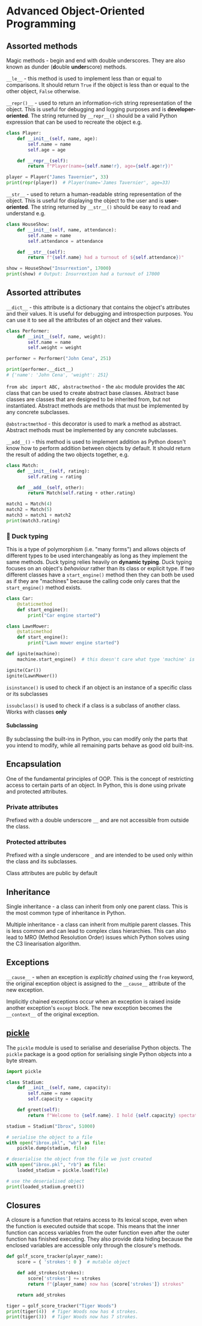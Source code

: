 # Advanced Object-Oriented Programming

## Assorted methods
Magic methods - begin and end with double underscores. They are also known as dunder (**d**ouble **under**score) methods.

`__le__` - this method is used to implement less than or equal to comparisons. It should return `True` if the object is less than or equal to the other object, `False` otherwise.

`__repr()__` - used to return an information-rich string representation of the object. This is useful for debugging and logging purposes and is **developer-oriented**. The string returned by `__repr__()` should be a valid Python expression that can be used to recreate the object e.g.
```python
class Player:
    def __init__(self, name, age):
        self.name = name
        self.age = age

    def __repr__(self):
        return f"Player(name={self.name!r}, age={self.age!r})"

player = Player("James Tavernier", 33)
print(repr(player))  # Player(name='James Tavernier', age=33)
```
`__str__` - used to return a human-readable string representation of the object. This is useful for displaying the object to the user and is **user-oriented**. The string returned by `__str__()` should be easy to read and understand e.g.
```python
class HouseShow:
    def __init__(self, name, attendance):
        self.name = name
        self.attendance = attendance

    def __str__(self):
        return f"{self.name} had a turnout of ${self.attendance})"

show = HouseShow("Insurrextion", 17000)
print(show) # Output: Insurrextion had a turnout of 17000
```
## Assorted attributes
`__dict__` - this attribute is a dictionary that contains the object's attributes and their values. It is useful for debugging and introspection purposes. You can use it to see all the attributes of an object and their values.
```python
class Performer:
    def __init__(self, name, weight):
        self.name = name
        self.weight = weight

performer = Performer("John Cena", 251)

print(performer.__dict__)
# {'name': 'John Cena', 'weight': 251}
```
`from abc import ABC, abstractmethod` - the `abc` module provides the `ABC` class that can be used to create abstract base classes. Abstract base classes are classes that are designed to be inherited from, but not instantiated. Abstract methods are methods that must be implemented by any concrete subclasses.

`@abstractmethod` - this decorator is used to mark a method as abstract. Abstract methods must be implemented by any concrete subclasses.

`__add__()` - this method is used to implement addition as Python doesn't know how to perform addition between objects by default. It should return the result of adding the two objects together, e.g.
```python
class Match:
    def __init__(self, rating):
        self.rating = rating

    def __add__(self, other):
        return Match(self.rating + other.rating)

match1 = Match(4)
match2 = Match(5)
match3 = match1 + match2
print(match3.rating)
```

### :duck: Duck typing
This is a type of polymorphism (i.e. "many forms") and allows objects of different types to be used interchangeably as long as they implement the same methods. Duck typing relies heavily on **dynamic typing**. Duck typing focuses on an object's _behaviour_ rather than its class or explicit type. If two different classes have a `start_engine()` method then they can both be used as if they are "machines" because the calling code only cares that the `start_engine()` method exists.
```python
class Car:
    @staticmethod
    def start_engine():
        print("Car engine started")

class LawnMower:
    @staticmethod
    def start_engine():
        print("Lawn mower engine started")

def ignite(machine):
    machine.start_engine()  # this doesn't care what type 'machine' is

ignite(Car())
ignite(LawnMower())
```

`isinstance()` is used to check if an object is an instance of a specific class or its subclasses

`issubclass()` is used to check if a class is a subclass of another class. Works with classes **only**

#### Subclassing
By subclassing the built-ins in Python, you can modify only the parts that you intend to modify, while all remaining parts behave as good old built-ins.

## Encapsulation
One of the fundamental principles of OOP. This is the concept of restricting access to certain parts of an object. In Python, this is done using private and protected attributes. 
### Private attributes 
Prefixed with a double underscore `__` and are not accessible from outside the class. 
### Protected attributes 
Prefixed with a single underscore `_` and are intended to be used only within the class and its subclasses.

Class attributes are public by default

## Inheritance
Single inheritance - a class can inherit from only one parent class. This is the most common type of inheritance in Python.

Multiple inheritance - a class can inherit from multiple parent classes. This is less common and can lead to complex class hierarchies. This can also lead to MRO (Method Resolution Order) issues which Python solves using the C3 linearisation algorithm.

## Exceptions
`__cause__` - when an exception is _explicitly chained_ using the `from` keyword, the original exception object is assigned to the `__cause__` attribute of the new exception.

Implicitly chained exceptions occur when an exception is raised inside another exception's `except` block. The new exception becomes the `__context__` of the original exception.

## [pickle](https://docs.python.org/3/library/pickle.html)
The `pickle` module is used to serialise and deserialise Python objects. The `pickle` package is a good option for serialising single Python objects into a byte stream.
```python
import pickle

class Stadium:
    def __init__(self, name, capacity):
        self.name = name
        self.capacity = capacity

    def greet(self):
        return f"Welcome to {self.name}. I hold {self.capacity} spectators."

stadium = Stadium("Ibrox", 51000)

# serialise the object to a file
with open("ibrox.pkl", "wb") as file:
    pickle.dump(stadium, file)

# deserialise the object from the file we just created 
with open("ibrox.pkl", "rb") as file:
    loaded_stadium = pickle.load(file)

# use the deserialised object
print(loaded_stadium.greet())
```

## Closures
A closure is a function that retains access to its lexical scope, even when the function is executed outside that scope. This means that the inner function can access variables from the outer function even after the outer function has finished executing. They also provide data hiding because the enclosed variables are accessible only through the closure's methods.
```python
def golf_score_tracker(player_name):
    score = { 'strokes': 0 }  # mutable object

    def add_strokes(strokes):
        score['strokes'] += strokes
        return f"{player_name} now has {score['strokes']} strokes"

    return add_strokes

tiger = golf_score_tracker("Tiger Woods")
print(tiger(4))  # Tiger Woods now has 4 strokes.
print(tiger(3))  # Tiger Woods now has 7 strokes.
```